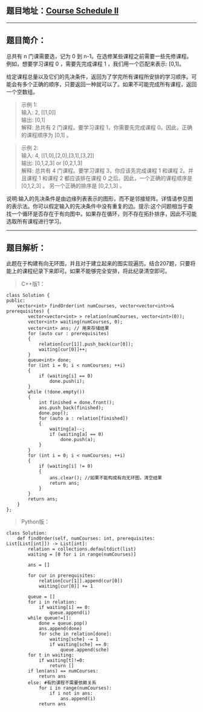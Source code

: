## 题目地址：[Course Schedule II](https://leetcode.com/problems/course-schedule-ii/)
---
## 题目简介：
总共有 n 门课需要选，记为 0 到 n-1。在选修某些课程之前需要一些先修课程。 例如，想要学习课程 0 ，需要先完成课程 1 ，我们用一个匹配来表示: [0,1]。

给定课程总量以及它们的先决条件，返回为了学完所有课程所安排的学习顺序。可能会有多个正确的顺序，只要返回一种就可以了。如果不可能完成所有课程，返回一个空数组。

> 示例 1:     
> 输入: 2, [[1,0]]      
> 输出: [0,1]     
> 解释: 总共有 2 门课程。要学习课程 1，你需要先完成课程 0。因此，正确的课程顺序为 [0,1] 。
 
> 示例 2:     
> 输入: 4, [[1,0],[2,0],[3,1],[3,2]]     
> 输出: [0,1,2,3] or [0,2,1,3]     
> 解释: 总共有 4 门课程。要学习课程 3，你应该先完成课程 1 和课程 2。并且课程 1 和课程 2 都应该排在课程 0 之后。因此，一个正确的课程顺序是 [0,1,2,3] 。
> 另一个正确的排序是 [0,2,1,3] 。

说明:输入的先决条件是由边缘列表表示的图形，而不是邻接矩阵。详情请参见图的表示法。你可以假定输入的先决条件中没有重复的边。提示:这个问题相当于查找一个循环是否存在于有向图中。如果存在循环，则不存在拓扑排序，因此不可能选取所有课程进行学习。

---
## 题目解析：  
此题在于构建有向无环图，并且对于建立起来的图实现遍历。结合207题，只要将能上的课程纪录下来即可。如果不能够完全安排，将此纪录清空即可。

>C++版1：
```
class Solution {
public:
    vector<int> findOrder(int numCourses, vector<vector<int>>& prerequisites) {
        vector<vector<int> > relation(numCourses, vector<int>(0));
        vector<int> waiting(numCourses, 0);
        vector<int> ans; // 用来存储结果
        for (auto cur : prerequisites) 
        {
            relation[cur[1]].push_back(cur[0]);
            waiting[cur[0]]++;
        }
        queue<int> done;
        for (int i = 0; i < numCourses; ++i) 
        {
            if (waiting[i] == 0) 
                done.push(i);
        }
        while (!done.empty()) 
        {
            int finished = done.front();
            ans.push_back(finished);
            done.pop();
            for (auto a : relation[finished]) 
            {
                waiting[a]--;
                if (waiting[a] == 0) 
                    done.push(a);
            }
        }
        for (int i = 0; i < numCourses; ++i) 
        {
            if (waiting[i] != 0) 
            {
                ans.clear(); //如果不能构成有向无环图，清空结果
                return ans;
            }
        }
        return ans;
    }
};
```
>Python版：

```
class Solution:
    def findOrder(self, numCourses: int, prerequisites: List[List[int]]) -> List[int]:
        relation = collections.defaultdict(list)
        waiting = [0 for i in range(numCourses)]
        
        ans = []
        
        for cur in prerequisites:
            relation[cur[1]].append(cur[0])
            waiting[cur[0]] += 1
        
        queue = []
        for i in relation:
            if waiting[i] == 0:
                queue.append(i)
        while queue!=[]:
            done = queue.pop()
            ans.append(done)
            for sche in relation[done]:
                waiting[sche] -= 1
                if waiting[sche] == 0:
                    queue.append(sche)
        for t in waiting:
            if waiting[t]!=0:
                return []
        if len(ans) == numCourses:
            return ans
        else: #有的课程不需要依赖关系
            for i in range(numCourses):
                if i not in ans:
                    ans.append(i)
            return ans
```
